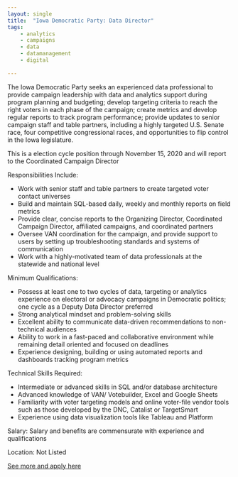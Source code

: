 ```yaml
---
layout: single
title:  "Iowa Democratic Party: Data Director"
tags: 
    - analytics
    - campaigns
    - data
    - datamanagement
    - digital
   
---
```

The Iowa Democratic Party seeks an experienced data professional to provide campaign leadership with data and analytics support during program planning and budgeting; develop  targeting criteria to reach the right voters in each phase of the campaign; create metrics and develop regular reports to track program performance; provide updates to senior campaign staff and table partners, including a highly targeted U.S. Senate race, four competitive congressional races, and opportunities to flip control in the Iowa legislature.

 

This is a election cycle position through November 15, 2020 and will report to the Coordinated Campaign Director

 

Responsibilities Include:
* Work with senior staff and table partners to create targeted voter contact universes
* Build and maintain SQL-based daily, weekly and monthly reports on field metrics
* Provide clear, concise reports to the Organizing Director, Coordinated Campaign Director, affiliated campaigns, and coordinated partners
* Oversee VAN coordination for the campaign, and provide support to users by setting up troubleshooting standards and systems of communication
* Work with a highly-motivated team of data professionals at the statewide and national level

 

Minimum Qualifications:
* Possess at least one to two cycles of data, targeting or analytics experience on electoral or advocacy campaigns in Democratic politics; one cycle as a Deputy Data Director preferred
* Strong analytical mindset and problem-solving skills
* Excellent ability to communicate data-driven recommendations to non-technical audiences
* Ability to work in a fast-paced and collaborative environment while remaining detail oriented and focused on deadlines
* Experience designing, building or using automated reports and dashboards tracking program metrics

Technical Skills Required:
* Intermediate or advanced skills in SQL and/or database architecture
* Advanced knowledge of VAN/ Votebuilder, Excel and Google Sheets
* Familiarity with voter targeting models and online voter-file vendor tools such as those developed by the DNC, Catalist or TargetSmart
* Experience using data visualization tools like Tableau and Platform

 

Salary: Salary and benefits are commensurate with experience and qualifications

Location: Not Listed


[See more and apply here](https://docs.google.com/forms/d/e/1FAIpQLSdnmktPX8WS87byZHf720xUr1WjVjo84CvPDZpVJkJYzAQcxQ/viewform)

